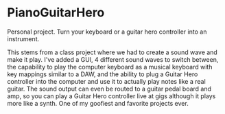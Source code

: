 # PianoGuitarHero

Personal project.
Turn your keyboard or a guitar hero controller into an instrument.

This stems from a class project where we had to create a sound wave and make it play.
I've added a GUI, 4 different sound waves to switch between, the capability to play the computer keyboard as a musical keyboard with key mappings similar to a DAW, and the ability to plug a Guitar Hero controller into the computer and use it to actually play notes like a real guitar. The sound output can even be routed to a guitar pedal board and amp, so you can play a Guitar Hero controller live at gigs although it plays more like a synth. One of my goofiest and favorite projects ever.
